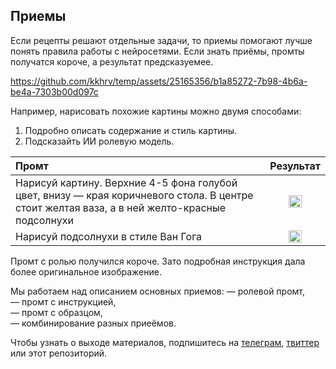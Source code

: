 ## Приемы

Если рецепты решают отдельные задачи, то приемы помогают лучше понять правила работы с нейросетями. Если знать приёмы, промты получатся короче, а результат предсказуемее.



https://github.com/kkhrv/temp/assets/25165356/b1a85272-7b98-4b6a-be4a-7303b00d097c



Например, нарисовать похожие картины можно двумя способами: 
1. Подробно описать содержание и стиль картины.
2. Подсказайть ИИ ролевую модель.

| Промт             |  Результат |
:-------------------------|:-------------------------:
Нарисуй картину. Верхние 4-5 фона голубой цвет, внизу — края коричневого стола. В центре стоит желтая ваза, а в ней желто-красные подсолнухи  | <img src="https://github.com/sorgel/temp/blob/1b04797366c69482a2b57f062c8773009a1d9ee1/gog.png" width="50%" height="50%">
Нарисуй подсолнухи в стиле Ван Гога  |  <img src="https://github.com/sorgel/temp/blob/1b04797366c69482a2b57f062c8773009a1d9ee1/van.png" width="50%" height="50%">

Промт с ролью получился короче. Зато подробная инструкция дала более оригинальное изображение.

Мы работаем над описанием основных приемов:
— ролевой промт,  
— промт с инструкцией,  
— промт с образцом,   
— комбинирование разных приеёмов.

Чтобы узнать о выходе материалов, подпишитесь на [телеграм](https://t.me/openprompting), [твиттер]([twitter.com/openprompting) или этот репозиторий.
